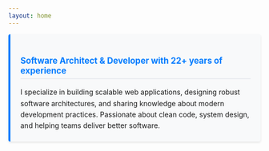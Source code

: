 ```yaml
---
layout: home
---
```


<!--<h1 class="hero-title">Hey, I'm Florian Krämer</h1>-->

<div class="hero-opportunity">
  <div class="opportunity-box">
    <h3 class="hero-subtitle">Software Architect & Developer with 22+ years of experience</h3>
    <p class="hero-description">
      I specialize in building scalable web applications, designing robust software architectures, 
      and sharing knowledge about modern development practices. Passionate about clean code, 
      system design, and helping teams deliver better software.
    </p>
  </div>
</div>

<style>
.hero-opportunity {
  margin: 0px 0 30px 0;
}

.hero-opportunity .opportunity-box {
  background-color: #f8f9fa;
  border-left: 4px solid #007bff;
  padding: 20px;
  border-radius: 4px;
  box-shadow: 0 2px 4px rgba(0,0,0,0.1);
}

.hero-title {
  color: #007bff;
  font-size: 1.8em;
  margin-bottom: 20px;
  margin-top: 0;
}

.hero-opportunity .hero-subtitle {
  color: #007bff;
  margin-bottom: 15px;
  font-size: 1.2em;
  border-bottom: 2px solid #e9ecef;
  padding-bottom: 5px;
}

.hero-opportunity .hero-description {
  margin-bottom: 0;
  line-height: 1.6;
  font-size: 1em;
}

@media (max-width: 768px) {
  .hero-opportunity .opportunity-box {
    padding: 15px;
    margin: 20px 0;
  }
  
  .hero-opportunity .hero-title {
    font-size: 1.5em;
  }
  
  .hero-opportunity .hero-subtitle {
    font-size: 1.1em;
  }
}
</style>

